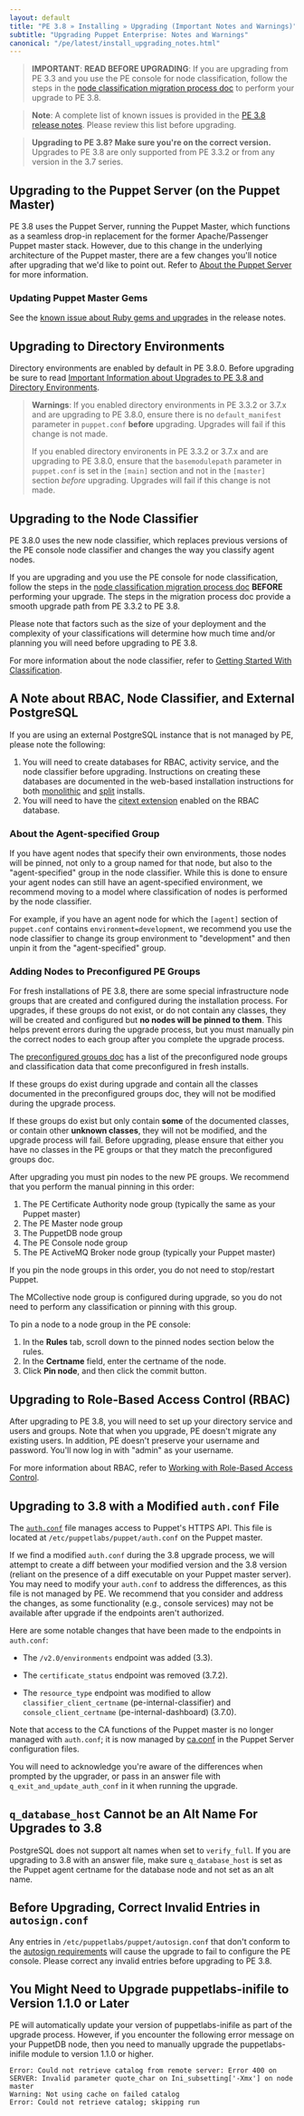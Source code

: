 ```yaml
---
layout: default
title: "PE 3.8 » Installing » Upgrading (Important Notes and Warnings)"
subtitle: "Upgrading Puppet Enterprise: Notes and Warnings"
canonical: "/pe/latest/install_upgrading_notes.html"
---
```


> **IMPORTANT**: **READ BEFORE UPGRADING**: If you are upgrading from PE 3.3 and you use the PE console for node classification, follow the steps in the [node classification migration process doc](./install_upgrade_migration_tool.html) to perform your upgrade to PE 3.8.

>**Note**: A complete list of known issues is provided in the [PE 3.8 release notes](./release_notes_known_issues.html). Please review this list before upgrading.

> **Upgrading to PE 3.8? Make sure you're on the correct version.** Upgrades to PE 3.8 are only supported from PE 3.3.2 or from any version in the 3.7 series.

## Upgrading to the Puppet Server (on the Puppet Master)

PE 3.8 uses the Puppet Server, running the Puppet Master, which functions as a seamless drop-in replacement for the former Apache/Passenger Puppet master stack. However, due to this change in the underlying architecture of the Puppet master, there are a few changes you'll notice after upgrading that we'd like to point out. Refer to [About the Puppet Server](./install_upgrading_puppet_server_notes.html) for more information.

### Updating Puppet Master Gems

See the [known issue about Ruby gems and upgrades](./release_notes_known_issues.html#updating-puppet-master-gems) in the release notes.

## Upgrading to Directory Environments

Directory environments are enabled by default in PE 3.8.0. Before upgrading be sure to read [Important Information about Upgrades to PE 3.8 and Directory Environments](./install_upgrading_dir_env_notes.html).

>**Warnings**: If you enabled directory environments in PE 3.3.2 or 3.7.x and are upgrading to PE 3.8.0, ensure there is no `default_manifest` parameter in `puppet.conf` **before** upgrading. Upgrades will fail if this change is not made.
>
> If you enabled directory environents in PE 3.3.2 or 3.7.x and are upgrading to PE 3.8.0, ensure that the `basemodulepath` parameter in `puppet.conf` is set in the `[main]` section and not in the `[master]` section *before* upgrading. Upgrades will fail if this change is not made.

## Upgrading to the Node Classifier

PE 3.8.0 uses the new node classifier, which replaces previous versions of the PE console node classifier and changes the way you classify agent nodes.

If you are upgrading and you use the PE console for node classification, follow the steps in the [node classification migration process doc](./install_upgrade_migration_tool.html) **BEFORE** performing your upgrade. The steps in the migration process doc provide a smooth upgrade path from PE 3.3.2 to PE 3.8.

Please note that factors such as the size of your deployment and the complexity of your classifications will determine how much time and/or planning you will need before upgrading to PE 3.8.

For more information about the node classifier, refer to [Getting Started With Classification](./console_classes_groups_getting_started.html).

## A Note about RBAC, Node Classifier, and External PostgreSQL

If you are using an external PostgreSQL instance that is not managed by PE, please note the following:

1. You will need to create databases for RBAC, activity service, and the node classifier before upgrading. Instructions on creating these databases are documented in the web-based installation instructions for both [monolithic](./install_pe_mono.html) and [split](./install_pe_split.html) installs.
2. You will need to have the [citext extension](http://www.postgresql.org/docs/9.2/static/citext.html) enabled on the RBAC database.

### About the Agent-specified Group

If you have agent nodes that specify their own environments, those nodes will be pinned, not only to a group named for that node, but also to the "agent-specified" group in the node classifier.  While this is done to ensure your agent nodes can still have an agent-specified environment, we recommend moving to a model where classification of nodes is performed by the node classifier.

For example, if you have an agent node for which the `[agent]` section of `puppet.conf` contains `environment=development`, we recommend you use the node classifier to change its group environment to "development" and then unpin it from the "agent-specified" group.

### Adding Nodes to Preconfigured PE Groups

For fresh installations of PE 3.8, there are some special infrastructure node groups that are created and configured during the installation process. For upgrades, if these groups do not exist, or do not contain any classes, they will be created and configured but **no nodes will be pinned to them**. This helps prevent errors during the upgrade process, but you must manually pin the correct nodes to each group after you complete the upgrade process.

The [preconfigured groups doc](./console_classes_groups_preconfigured_groups.html) has a list of the preconfigured node groups and classification data that come preconfigured in fresh installs.

If these groups do exist during upgrade and contain all the classes documented in the preconfigured groups doc, they will not be modified during the upgrade process.

If these groups do exist but only contain **some** of the documented classes, or contain other **unknown classes**, they will not be modified, and the upgrade process will fail. Before upgrading, please ensure that either you have no classes in the PE groups or that they match the preconfigured groups doc.

After upgrading you must pin nodes to the new PE groups. We recommend that you perform the manual pinning in this order:

1. The PE Certificate Authority node group (typically the same as your Puppet master)
2. The PE Master node group
3. The PuppetDB node group
4. The PE Console node group
5. The PE ActiveMQ Broker node group (typically your Puppet master)

If you pin the node groups in this order, you do not need to stop/restart Puppet.

The MCollective node group is configured during upgrade, so you do not need to perform any classification or pinning with this group.

To pin a node to a node group in the PE console:

1. In the **Rules** tab, scroll down to the pinned nodes section below the rules.
2. In the **Certname** field, enter the certname of the node.
3. Click **Pin node**, and then click the commit button.


## Upgrading to Role-Based Access Control (RBAC)

After upgrading to PE 3.8, you will need to set up your directory service and users and groups. Note that when you upgrade, PE doesn't migrate any existing users. In addition, PE doesn't preserve your username and password. You'll now log in with "admin" as your username.

For more information about RBAC, refer to [Working with Role-Based Access Control](./rbac_intro.html).

## Upgrading to 3.8 with a Modified `auth.conf` File

The [`auth.conf`](/puppet/latest/reference/config_file_auth.html) file manages access to Puppet's HTTPS API. This file is located at `/etc/puppetlabs/puppet/auth.conf` on the Puppet master.

If we find a modified `auth.conf` during the 3.8 upgrade process, we will attempt to create a diff between your modified version and the 3.8 version (reliant on the presence of a diff executable on your Puppet master server). You may need to modify your `auth.conf` to address the differences, as this file is not managed by PE. We recommend that you consider and address the changes, as some functionality (e.g., console services) may not be available after upgrade if the endpoints aren't authorized.

Here are some notable changes that have been made to the endpoints in `auth.conf`:

- The `/v2.0/environments` endpoint was added (3.3).

- The `certificate_status` endpoint was removed (3.7.2).

- The `resource_type` endpoint was modified to allow `classifier_client_certname` (pe-internal-classifier) and `console_client_certname` (pe-internal-dashboard) (3.7.0).

Note that access to the CA functions of the Puppet master is no longer managed with `auth.conf`; it is now managed by [ca.conf](./puppet_server_config_files.html#caconf) in the Puppet Server configuration files.

You will need to acknowledge you're aware of the differences when prompted by the upgrader, or pass in an answer file with `q_exit_and_update_auth_conf` in it when running the upgrade.

## `q_database_host` Cannot be an Alt Name For Upgrades to 3.8

PostgreSQL does not support alt names when set to `verify_full`. If you are upgrading to 3.8 with an answer file, make sure `q_database_host` is set as the Puppet agent certname for the database node and not set as an alt name.

## Before Upgrading, Correct Invalid Entries in `autosign.conf`

Any entries in `/etc/puppetlabs/puppet/autosign.conf` that don't conform to the [autosign requirements](/puppet/3.8/reference/ssl_autosign.html#the-autosignconf-file) will cause the upgrade to fail to configure the PE console. Please correct any invalid entries before upgrading to PE 3.8.

## You Might Need to Upgrade puppetlabs-inifile to Version 1.1.0 or Later

PE will automatically update your version of puppetlabs-inifile as part of the upgrade process. However, if you encounter the following error message on your PuppetDB node, then you need to manually upgrade the puppetlabs-inifile module to version 1.1.0 or higher.

	Error: Could not retrieve catalog from remote server: Error 400 on SERVER: Invalid parameter quote_char on Ini_subsetting['-Xmx'] on node master
	Warning: Not using cache on failed catalog
	Error: Could not retrieve catalog; skipping run

